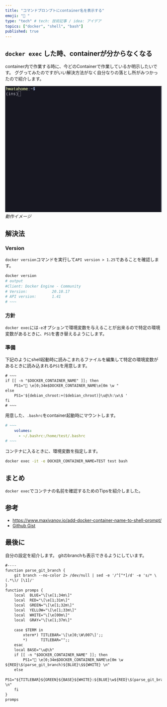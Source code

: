 ```yaml
---
title: "コマンドプロンプトにcontainer名を表示する"
emoji: "🐳 "
type: "tech" # tech: 技術記事 / idea: アイデア
topics: ["docker", "shell", "bash"]
published: true
---
```


## `docker exec` した時、containerが分からなくなる

container内で作業する時に、今どのContainerで作業しているか明示したいです。
ググってみたのですがいい解決方法がなく自分なりの落とし所がみつかったので紹介します。

![shell](/images/docker.gif)
*動作イメージ*

## 解決法

### Version

`docker version`コマンドを実行して`API version > 1.25`であることを確認します。

```bash
docker version
# output
#Client: Docker Engine - Community
# Version:           20.10.17
# API version:       1.41
# ~~~
```

### 方針

`docker exec`には`-e`オプションで環境変数を与えることが出来るので特定の環境変数があるときに、`PS1`を書き替えるようにします。

### 準備

下記のようにshell起動時に読みこまれるファイルを編集して特定の環境変数があるときに読み込まれる`PS1`を用意します。

```bash:.bashrc
# ~~~
if [[ -n "$DOCKER_CONTAINER_NAME" ]]; then
    PS1="🐳 \e[0;34m$DOCKER_CONTAINER_NAME\e[0m \w "
else
    PS1='${debian_chroot:+($debian_chroot)}\u@\h:\w\$ '
fi
# ~~~
```

用意した、`.bashrc`をcontainer起動時にマウントします。

```yaml:dockoer-compose.yaml
# ~~~
    volumes:
      - ~/.bashrc:/home/test/.bashrc
# ~~~
```

コンテナに入るときに、環境変数を指定します。

```bash
docker exec -it -e DOCKER_CONTAINER_NAME=TEST test bash
```

## まとめ

`docker exec`でコンテナの名前を確認するためのTipsを紹介しました。

## 参考

- https://www.maxivanov.io/add-docker-container-name-to-shell-prompt/
- [Github Gist](https://gist.github.com/caad1229/f6c64ef41d58f15f5148)

## 最後に

自分の設定を紹介します。
gitのbranchも表示できるようにしています。

```bash: .bash_aliases
#----
function parse_git_branch {
    git branch --no-color 2> /dev/null | sed -e '/^[^*]/d' -e 's/* \(.*\)/ [\1]/'
}
function promps {
    local  BLUE="\[\e[1;34m\]"
    local  RED="\[\e[1;31m\]"
    local  GREEN="\[\e[1;32m\]"
    local  YELLOW="\[\e[1;33m\]"
    local  WHITE="\[\e[00m\]"
    local  GRAY="\[\e[1;37m\]"

    case $TERM in
        xterm*) TITLEBAR='\[\e]0;\W\007\]';;
        *)      TITLEBAR="";;
    esac
    local BASE="\u@\h"
    if [[ -n "$DOCKER_CONTAINER_NAME" ]]; then
        PS1="🐳 \e[0;34m$DOCKER_CONTAINER_NAME\e[0m \w ${RED}\$(parse_git_branch)${BLUE}\$${WHITE} \n"
    else
        PS1="${TITLEBAR}${GREEN}${BASE}${WHITE}:${BLUE}\w${RED}\$(parse_git_branch)${BLUE}\$${WHITE} \n"
    fi
}
promps
```
